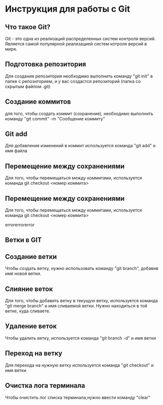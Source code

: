 # Инструкция для работы с Git

## Что такое Git?

Git - это одна из реализаций распределенных систем контроля версий. Является самой популярной реализацией систем котроля версий в мире.

## Подготовка репозитория

Для создания репозитория необходимо выполнить команду "git init" в папке с репозиторием, и у вас создастся репозиторий (папка со скрытым файлом .git)

## Создание коммитов

для того, чтобы создать коммит (сохранение), необходимо выполнить команду "git commit" -m "Сообщение коммиту" 

## Git add
Для добавления изменений в коммит используется команда "git add" и имя файла

## Перемещение между сохранениями

Для того, чтобы перемещаться между коммитами, используется команда git checkout <номер коммита>

## Перемещение между сохранениями

Для того, чтобы перемещаться между коммитами, используется команда git checkout <номер коммита>

errorerrorerror

## Ветки в GIT

## Создание ветки
Чтобы создать ветку, нужно использовать команду "git branch", добавив имя новой ветки.

## Слияние веток
Для того, чтобы добавить ветку в текущую ветку, используется команда "git merge branch" и имя сливаемой ветки. Нужно находиться в той ветке, куда сливаете.

## Удаление веток
Чтобы удалить ветку, используется команда "git branch -d" и имя ветки

## Переход на ветку
Для перехода на нужную ветку используется команда "git checkout" и имя ветки

## Очистка лога терминала

Чтобы очистить лог списка терминала,нужно ввести команду "clear"